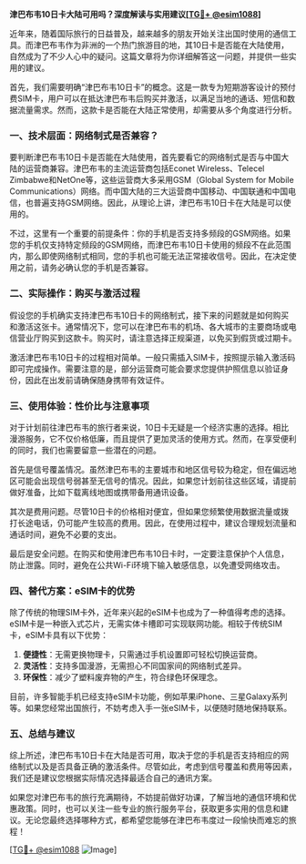 **津巴布韦10日卡大陆可用吗？深度解读与实用建议[[TG💪+ @esim1088](https://t.me/s/esim1088)]**

近年来，随着国际旅行的日益普及，越来越多的朋友开始关注出国时使用的通信工具。而津巴布韦作为非洲的一个热门旅游目的地，其10日卡是否能在大陆使用，自然成为了不少人心中的疑问。这篇文章将为你详细解答这一问题，并提供一些实用的建议。

首先，我们需要明确“津巴布韦10日卡”的概念。这是一款专为短期游客设计的预付费SIM卡，用户可以在抵达津巴布韦后购买并激活，以满足当地的通话、短信和数据流量需求。然而，这款卡是否能在大陆正常使用，却需要从多个角度进行分析。

### 一、技术层面：网络制式是否兼容？

要判断津巴布韦10日卡是否能在大陆使用，首先要看它的网络制式是否与中国大陆的运营商兼容。津巴布韦的主流运营商包括Econet Wireless、Telecel Zimbabwe和NetOne等，这些运营商大多采用GSM（Global System for Mobile Communications）网络。而中国大陆的三大运营商中国移动、中国联通和中国电信，也普遍支持GSM网络。因此，从理论上讲，津巴布韦10日卡在大陆是可以使用的。

不过，这里有一个重要的前提条件：你的手机是否支持多频段的GSM网络。如果您的手机仅支持特定频段的GSM网络，而津巴布韦10日卡使用的频段不在此范围内，那么即使网络制式相同，您的手机也可能无法正常接收信号。因此，在决定使用之前，请务必确认您的手机是否兼容。

### 二、实际操作：购买与激活过程

假设您的手机确实支持津巴布韦10日卡的网络制式，接下来的问题就是如何购买和激活这张卡。通常情况下，您可以在津巴布韦的机场、各大城市的主要商场或电信营业厅购买到这款卡。购买时，请注意选择正规渠道，以免买到假货或过期卡。

激活津巴布韦10日卡的过程相对简单。一般只需插入SIM卡，按照提示输入激活码即可完成操作。需要注意的是，部分运营商可能会要求您提供护照信息以验证身份，因此在出发前请确保随身携带有效证件。

### 三、使用体验：性价比与注意事项

对于计划前往津巴布韦的旅行者来说，10日卡无疑是一个经济实惠的选择。相比漫游服务，它不仅价格低廉，而且提供了更加灵活的使用方式。然而，在享受便利的同时，我们也需要留意一些潜在的问题。

首先是信号覆盖情况。虽然津巴布韦的主要城市和地区信号较为稳定，但在偏远地区可能会出现信号弱甚至无信号的情况。因此，如果您计划前往这些区域，请提前做好准备，比如下载离线地图或携带备用通讯设备。

其次是费用问题。尽管10日卡的价格相对便宜，但如果您频繁使用数据流量或拨打长途电话，仍可能产生较高的费用。因此，在使用过程中，建议合理规划流量和通话时间，避免不必要的支出。

最后是安全问题。在购买和使用津巴布韦10日卡时，一定要注意保护个人信息，防止泄露。同时，避免在公共Wi-Fi环境下输入敏感信息，以免遭受网络攻击。

### 四、替代方案：eSIM卡的优势

除了传统的物理SIM卡外，近年来兴起的eSIM卡也成为了一种值得考虑的选择。eSIM卡是一种嵌入式芯片，无需实体卡槽即可实现联网功能。相较于传统SIM卡，eSIM卡具有以下优势：

1. **便捷性**：无需更换物理卡，只需通过手机设置即可轻松切换运营商。
2. **灵活性**：支持多国漫游，无需担心不同国家间的网络制式差异。
3. **环保性**：减少了塑料废弃物的产生，符合绿色环保理念。

目前，许多智能手机已经支持eSIM卡功能，例如苹果iPhone、三星Galaxy系列等。如果您经常出国旅行，不妨考虑入手一张eSIM卡，以便随时随地保持联系。

### 五、总结与建议

综上所述，津巴布韦10日卡在大陆是否可用，取决于您的手机是否支持相应的网络制式以及是否具备正确的激活条件。尽管如此，考虑到信号覆盖和费用等因素，我们还是建议您根据实际情况选择最适合自己的通讯方案。

如果您对津巴布韦的旅行充满期待，不妨提前做好功课，了解当地的通信环境和优惠政策。同时，也可以关注一些专业的旅行服务平台，获取更多实用的信息和建议。无论您最终选择哪种方式，都希望您能够在津巴布韦度过一段愉快而难忘的旅程！

[[TG💪+ @esim1088](https://t.me/s/esim1088) ![Image](https://i.postimg.cc/4NQfJmqS/Snipaste-2025-05-13-00-14-12.png)]